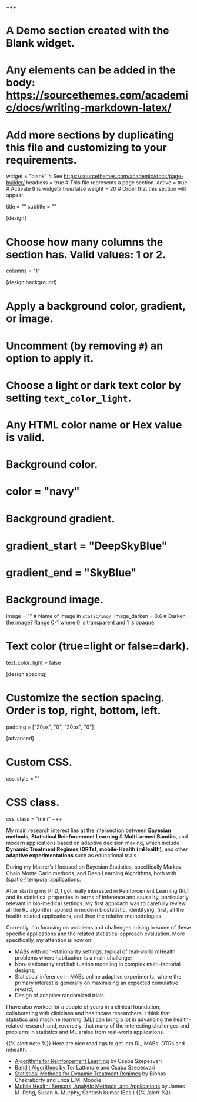 +++
# A Demo section created with the Blank widget.
# Any elements can be added in the body: https://sourcethemes.com/academic/docs/writing-markdown-latex/
# Add more sections by duplicating this file and customizing to your requirements.

widget = "blank"  # See https://sourcethemes.com/academic/docs/page-builder/
headless = true  # This file represents a page section.
active = true # Activate this widget? true/false
weight = 20  # Order that this section will appear.

title = ""
subtitle = ""

[design]
  # Choose how many columns the section has. Valid values: 1 or 2.
  columns = "1"

[design.background]
  # Apply a background color, gradient, or image.
  #   Uncomment (by removing `#`) an option to apply it.
  #   Choose a light or dark text color by setting `text_color_light`.
  #   Any HTML color name or Hex value is valid.

  # Background color.
  # color = "navy"
  
  # Background gradient.
  # gradient_start = "DeepSkyBlue"
  # gradient_end = "SkyBlue"
  
  # Background image.
  image = ""  # Name of image in `static/img/`.
  image_darken = 0.6  # Darken the image? Range 0-1 where 0 is transparent and 1 is opaque.

  # Text color (true=light or false=dark).
  text_color_light = false

[design.spacing]
  # Customize the section spacing. Order is top, right, bottom, left.
  padding = ["20px", "0", "20px", "0"]

[advanced]
 # Custom CSS. 
 css_style = ""
 
 # CSS class.
 css_class = "mini"
+++

My main research interest lies at the intersection between **Bayesian methods**, **Statistical Reinforcement Learning** & **Multi-armed Bandits**, and modern applications based on adaptive decision making, which include **Dynamic Treatment Regimes (DRTs)**, **mobile-Health (mHealth)**, and other **adaptive experimentations** such as educational trials.  

During my Master’s I focused on Bayesian Statistics, specifically Markov Chain Monte Carlo methods, and Deep Learning Algorithms, both with (spatio-)temporal applications. 

After starting my PhD, I got really interested in Reinforcement Learning (RL) and its statistical properties in terms of inference and causality, particularly relevant in bio-medical settings.
My first approach was to carefully review all the RL algorithm applied in modern biostatistic, identifying, first, all the health-related applications, and then the relative methodologies.

Currently, I'm focusing on problems and challenges arising in some of these specific applications and the related statistical approach evaluation. More specifically, my attention is now on:
- MABs with non-stationarity settings, typical of real-world mHealth problems where habituation is a main challenge;
- Non-stationarity and habituation modeling in complex multi-factorial designs;
- Statistical inference in MABs online adaptive experiments, where the primary interest is generally on maximising an expected cumulative reward;
- Design of adaptive randomized trials.

I have also worked for a couple of years in a clinical foundation, collaborating with clinicians and healthcare researchers. I think that statistics and machine learning (ML) can bring a lot in advancing the health-related research and, reversely, that many of the interesting challenges and problems in statistics and ML araise from real-worls applications.

{{% alert note %}}
Here are nice readings to get into RL, MABs, DTRs and mhealth:
- [Algorithms for Reinforcement Learning](chrome-extension://oemmndcbldboiebfnladdacbdfmadadm/https://sites.ualberta.ca/~szepesva/papers/RLAlgsInMDPs.pdf) by Csaba Szepesvari
- [Bandit Algorithms](chrome-extension://oemmndcbldboiebfnladdacbdfmadadm/https://tor-lattimore.com/downloads/book/book.pdf) by Tor Lattimore and Csaba Szepesvari
- [Statistical Methods for Dynamic Treatment Regimes](https://link.springer.com/book/10.1007/978-1-4614-7428-9) by Bibhas Chakraborty and Erica E.M. Moodie
- [Mobile Health: Sensors, Analytic Methods, and Applications](https://www.springer.com/gp/book/9783319513935) by James M. Rehg, Susan A. Murphy, Santosh Kumar (Eds.)
{{% /alert %}}




